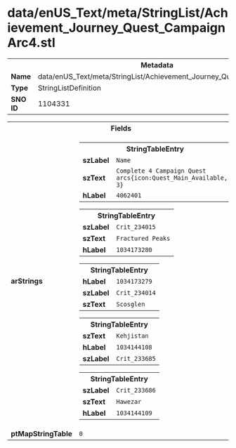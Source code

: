 <h1>data/enUS_Text/meta/StringList/Achievement_Journey_Quest_CampaignArc4.stl</h1><table><tr><th colspan="100%">Metadata</th></tr><tr><td><b>Name</b></td><td>data/enUS_Text/meta/StringList/Achievement_Journey_Quest_CampaignArc4.stl</td></tr><tr><td><b>Type</b></td><td>StringListDefinition</td></tr><tr><td><b>SNO ID</b></td><td>1104331</td></tr></table>

<table><tr><th colspan="100%">Fields</th></tr><tr><td><b>arStrings</b></td><td><table><tr><th colspan="100%">StringTableEntry</th></tr><tr><td><b>szLabel</b></td><td><code>Name</code></td></tr><tr><td><b>szText</b></td><td><code>Complete 4 Campaign Quest arcs{icon:Quest_Main_Available, 3}</code></td></tr><tr><td><b>hLabel</b></td><td><code>4062401</code></td></tr></table>


<table><tr><th colspan="100%">StringTableEntry</th></tr><tr><td><b>szLabel</b></td><td><code>Crit_234015</code></td></tr><tr><td><b>szText</b></td><td><code>Fractured Peaks</code></td></tr><tr><td><b>hLabel</b></td><td><code>1034173280</code></td></tr></table>


<table><tr><th colspan="100%">StringTableEntry</th></tr><tr><td><b>hLabel</b></td><td><code>1034173279</code></td></tr><tr><td><b>szLabel</b></td><td><code>Crit_234014</code></td></tr><tr><td><b>szText</b></td><td><code>Scosglen</code></td></tr></table>


<table><tr><th colspan="100%">StringTableEntry</th></tr><tr><td><b>szText</b></td><td><code>Kehjistan</code></td></tr><tr><td><b>hLabel</b></td><td><code>1034144108</code></td></tr><tr><td><b>szLabel</b></td><td><code>Crit_233685</code></td></tr></table>


<table><tr><th colspan="100%">StringTableEntry</th></tr><tr><td><b>szLabel</b></td><td><code>Crit_233686</code></td></tr><tr><td><b>szText</b></td><td><code>Hawezar</code></td></tr><tr><td><b>hLabel</b></td><td><code>1034144109</code></td></tr></table>


</td></tr><tr><td><b>ptMapStringTable</b></td><td><code>0</code></td></tr></table>

